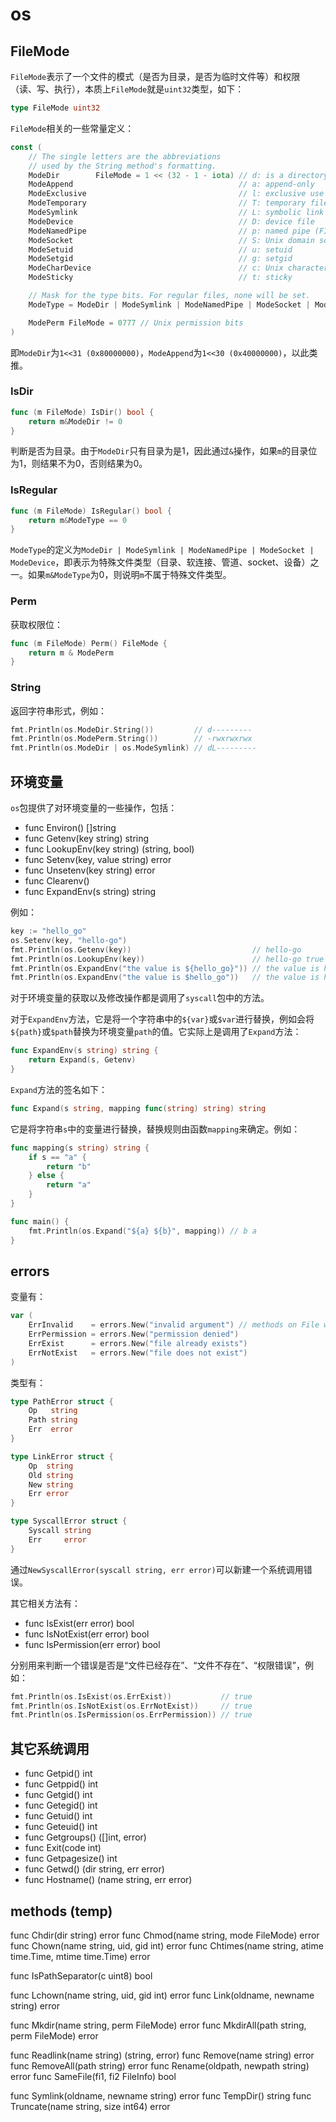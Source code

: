 # os

## FileMode

`FileMode`表示了一个文件的模式（是否为目录，是否为临时文件等）和权限（读、写、执行），本质上`FileMode`就是`uint32`类型，如下：

```go
type FileMode uint32
```

`FileMode`相关的一些常量定义：

```go
const (
    // The single letters are the abbreviations
    // used by the String method's formatting.
    ModeDir        FileMode = 1 << (32 - 1 - iota) // d: is a directory
    ModeAppend                                     // a: append-only
    ModeExclusive                                  // l: exclusive use
    ModeTemporary                                  // T: temporary file (not backed up)
    ModeSymlink                                    // L: symbolic link
    ModeDevice                                     // D: device file
    ModeNamedPipe                                  // p: named pipe (FIFO)
    ModeSocket                                     // S: Unix domain socket
    ModeSetuid                                     // u: setuid
    ModeSetgid                                     // g: setgid
    ModeCharDevice                                 // c: Unix character device, when ModeDevice is set
    ModeSticky                                     // t: sticky

    // Mask for the type bits. For regular files, none will be set.
    ModeType = ModeDir | ModeSymlink | ModeNamedPipe | ModeSocket | ModeDevice

    ModePerm FileMode = 0777 // Unix permission bits
)
```

即`ModeDir`为`1<<31 (0x80000000)`，`ModeAppend`为`1<<30 (0x40000000)`，以此类推。

### IsDir

```go
func (m FileMode) IsDir() bool {
    return m&ModeDir != 0
}
```

判断是否为目录。由于`ModeDir`只有目录为是1，因此通过`&`操作，如果`m`的目录位为1，则结果不为0，否则结果为0。

### IsRegular

```go
func (m FileMode) IsRegular() bool {
    return m&ModeType == 0
}
```

`ModeType`的定义为`ModeDir | ModeSymlink | ModeNamedPipe | ModeSocket | ModeDevice`，即表示为特殊文件类型（目录、软连接、管道、socket、设备）之一。如果`m&ModeType`为0，则说明`m`不属于特殊文件类型。

### Perm

获取权限位：

```go
func (m FileMode) Perm() FileMode {
    return m & ModePerm
}
```

### String

返回字符串形式，例如：

```go
fmt.Println(os.ModeDir.String())         // d---------
fmt.Println(os.ModePerm.String())        // -rwxrwxrwx
fmt.Println(os.ModeDir | os.ModeSymlink) // dL---------
```

## 环境变量

`os`包提供了对环境变量的一些操作，包括：

- func Environ() []string
- func Getenv(key string) string
- func LookupEnv(key string) (string, bool)
- func Setenv(key, value string) error
- func Unsetenv(key string) error
- func Clearenv()
- func ExpandEnv(s string) string

例如：

```go
key := "hello_go"
os.Setenv(key, "hello-go")
fmt.Println(os.Getenv(key))                           // hello-go
fmt.Println(os.LookupEnv(key))                        // hello-go true
fmt.Println(os.ExpandEnv("the value is ${hello_go}")) // the value is hello-go
fmt.Println(os.ExpandEnv("the value is $hello_go"))   // the value is hello-go
```

对于环境变量的获取以及修改操作都是调用了`syscall`包中的方法。

对于`ExpandEnv`方法，它是将一个字符串中的`${var}`或`$var`进行替换，例如会将`${path}`或`$path`替换为环境变量`path`的值。它实际上是调用了`Expand`方法：

```go
func ExpandEnv(s string) string {
    return Expand(s, Getenv)
}
```

`Expand`方法的签名如下：

```go
func Expand(s string, mapping func(string) string) string
```

它是将字符串`s`中的变量进行替换，替换规则由函数`mapping`来确定。例如：

```go
func mapping(s string) string {
    if s == "a" {
        return "b"
    } else {
        return "a"
    }
}

func main() {
    fmt.Println(os.Expand("${a} ${b}", mapping)) // b a
}
```

## errors

变量有：

```go
var (
    ErrInvalid    = errors.New("invalid argument") // methods on File will return this error when the receiver is nil
    ErrPermission = errors.New("permission denied")
    ErrExist      = errors.New("file already exists")
    ErrNotExist   = errors.New("file does not exist")
)
```

类型有：

```go
type PathError struct {
    Op   string
    Path string
    Err  error
}

type LinkError struct {
    Op  string
    Old string
    New string
    Err error
}

type SyscallError struct {
    Syscall string
    Err     error
}
```

通过`NewSyscallError(syscall string, err error)`可以新建一个系统调用错误。

其它相关方法有：

- func IsExist(err error) bool
- func IsNotExist(err error) bool
- func IsPermission(err error) bool

分别用来判断一个错误是否是“文件已经存在”、“文件不存在”、“权限错误”，例如：

```go
fmt.Println(os.IsExist(os.ErrExist))           // true
fmt.Println(os.IsNotExist(os.ErrNotExist))     // true
fmt.Println(os.IsPermission(os.ErrPermission)) // true
```

## 其它系统调用

- func Getpid() int
- func Getppid() int
- func Getgid() int
- func Getegid() int
- func Getuid() int
- func Geteuid() int
- func Getgroups() ([]int, error)
- func Exit(code int)
- func Getpagesize() int
- func Getwd() (dir string, err error)
- func Hostname() (name string, err error)

## methods (temp)

func Chdir(dir string) error
func Chmod(name string, mode FileMode) error
func Chown(name string, uid, gid int) error
func Chtimes(name string, atime time.Time, mtime time.Time) error

func IsPathSeparator(c uint8) bool

func Lchown(name string, uid, gid int) error
func Link(oldname, newname string) error

func Mkdir(name string, perm FileMode) error
func MkdirAll(path string, perm FileMode) error

func Readlink(name string) (string, error)
func Remove(name string) error
func RemoveAll(path string) error
func Rename(oldpath, newpath string) error
func SameFile(fi1, fi2 FileInfo) bool

func Symlink(oldname, newname string) error
func TempDir() string
func Truncate(name string, size int64) error
